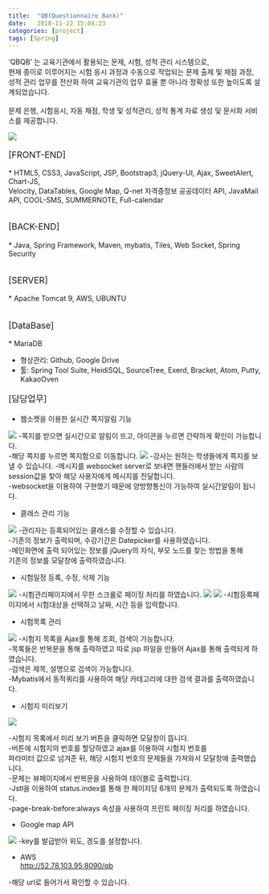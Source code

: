 ```yaml
---
title:  "QB(Questionnaire Bank)"
date:   2018-11-22 15:04:23
categories: [project]
tags: [Spring]
---
```


‘QBQB’ 는 교육기관에서 활용되는 문제, 시험, 성적 관리 시스템으로,<br>
현재 종이로 이루어지는 시험 응시 과정과 수동으로 작업되는 문제 출제 및 채점 과정, <br>
성적 관리 업무를 전산화 하여 교육기관의 업무 효율 뿐 아니라 정확성 또한 높이도록 설계되었습니다.<br>
<br>
문제 은행, 시험응시, 자동 채점, 학생 및 성적관리, 성적 통계 자료 생성 및 문서화 서비스를 제공합니다.<br>

<img src="{{site.baseurl}}/images/finalmainp.png"/>

<p style="font-size:13pt;">[FRONT-END]</p>
* HTML5, CSS3, JavaScript, JSP, Bootstrap3, jQuery-UI, Ajax, SweetAlert, Chart-JS, <br>
Velocity, DataTables, Google Map, Q-net 자격증정보 공공데이터 API, JavaMail API, COOL-SMS, SUMMERNOTE, Full-calendar<br><br>

<p style="font-size:13pt;">[BACK-END]</p>
* Java, Spring Framework, Maven, mybatis, Tiles, Web Socket, Spring Security<br><br>


<p style="font-size:13pt;">[SERVER]</p>
* Apache Tomcat 9, AWS, UBUNTU<br><br>


<p style="font-size:13pt;">[DataBase]</p>
* MariaDB

* 형상관리: Github, Google Drive
* 툴: Spring Tool Suite, HeidiSQL, SourceTree, Exerd, Bracket, Atom, Putty, KakaoOven	<br>

<p style="font-size:13pt;">[담당업무]</p>

* 웹소켓을 이용한 실시간 쪽지알림 기능

<img src="{{site.baseurl}}/images/message.PNG"/>
-쪽지를 받으면 실시간으로 알림이 뜨고, 아이콘을 누르면 간략하게 확인이 가능합니다.<br>
-해당 쪽지를 누르면 쪽지함으로 이동합니다.
<img src="{{site.baseurl}}/images/message2.PNG"/>
-강사는 원하는 학생들에게 쪽지를 보낼 수 있습니다.
-메시지를 websocket server로 보내면 핸들러에서 받는 사람의<br>
session값을 찾아 해당 사용자에게 메시지를 전달합니다.<br>
-websocket을 이용하여 구현했기 때문에 양방향통신이 가능하여 실시간알림이 됩니다.


* 클래스 관리 기능

<img src="{{site.baseurl}}/images/classupdate.PNG"/>
-관리자는 등록되어있는 클래스를 수정할 수 있습니다.<br>
-기존의 정보가 출력되며, 수강기간은 Datepicker를 사용하였습니다.<br>
-메인화면에 출력 되어있는 정보를 jQuery의 자식, 부모 노드를 찾는 방법을 통해<br>
기존의 정보를 모달창에 출력하였습니다.


* 시험일정 등록, 수정, 삭제 기능

<img src="{{site.baseurl}}/images/examregi.PNG"/>
-시험관리페이지에서 무한 스크롤로 페이징 처리를 하였습니다.

<img src="{{site.baseurl}}/images/examregi2.PNG"/>

<img src="{{site.baseurl}}/images/examregi3.PNG"/>
-시험등록페이지에서 시험대상을 선택하고 날짜, 시간 등을 입력합니다.

* 시험목록 관리

<img src="{{site.baseurl}}/images/examlist.PNG"/>
-시험지 목록을 Ajax를 통해 조회, 검색이 가능합니다.<br>
-목록들은 반복문을 통해 출력하였고 따로 jsp 파일을 만들어 Ajax를 통해 출력되게 하였습니다.<br>
-검색은 제목, 설명으로 검색이 가능합니다.<br>
-Mybatis에서 동적쿼리를 사용하여 해당 카테고리에 대한 검색 결과를 출력하였습니다.<br>

* 시험지 미리보기

<img src="{{site.baseurl}}/images/exammiri.PNG"/>

-시험지 목록에서 미리 보기 버튼을 클릭하면 모달창이 뜹니다.<br>
-버튼에 시험지의 번호를 할당하였고 ajax를 이용하여 시험지 번호를<br>
  파라미터 값으로 넘겨준 뒤, 해당 시험지 번호의 문제들을 가져와서 모달창에 출력했습니다.<br>
-문제는 뷰페이지에서 반복문을 사용하여 테이블로 출력합니다.<br>
-Jstl을 이용하여 status.index를 통해 한 페이지당 6개의 문제가 출력되도록 하였습니다.<br>
-page-break-before:always 속성을 사용하여 프린트 페이징 처리를 하였습니다.


* Google map API

<img src="{{site.baseurl}}/images/googlemap.PNG"/>
-key를 발급받아 위도, 경도를 설정합니다.

* AWS <br>
http://52.78.103.95:8090/qb

-해당 url로 들어가서 확인할 수 있습니다.

[jekyll]:      http://jekyllrb.com
[jekyll-gh]:   https://github.com/jekyll/jekyll
[jekyll-help]: https://github.com/jekyll/jekyll-help
